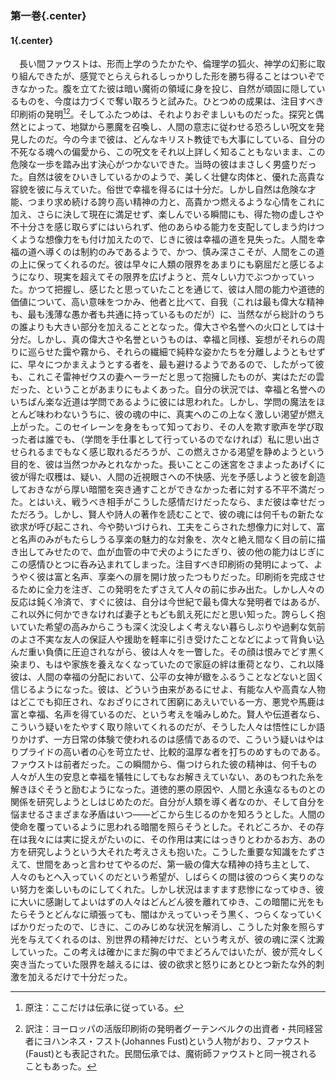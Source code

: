 ### 第一巻{.center}

#### 1{.center}

　長い間ファウストは、形而上学のうたかたや、倫理学の狐火、神学の幻影に取り組んできたが、感覚でとらえられるしっかりした形を勝ち得ることはついぞできなかった。腹を立てた彼は暗い魔術の領域に身を投じ、自然が頑固に隠しているものを、今度は力づくで奪い取ろうと試みた。ひとつめの成果は、注目すべき印刷術の発明[^1][^2]。そしてふたつめは、それよりおぞましいものだった。探究と偶然とによって、地獄から悪魔を召喚し、人間の意志に従わせる恐ろしい呪文を発見したのだ。今の今まで彼は、どんなキリスト教徒でも大事にしている、自分の不死なる魂への偏愛から、この呪文をそれ以上詳しく知ることもないまま、この危険な一歩を踏み出す決心がつかないできた。当時の彼はまさしく男盛りだった。自然は彼をひいきしているかのようで、美しく壮健な肉体と、優れた高貴な容貌を彼に与えていた。俗世で幸福を得るには十分だ。しかし自然は危険な才能、つまり求め続ける誇り高い精神の力と、高貴かつ燃えるような心情をこれに加え、さらに決して現在に満足せず、楽しんでいる瞬間にも、得た物の虚しさや不十分さを感じ取らずにはいられず、他のあらゆる能力を支配してしまう灼けつくような想像力をも付け加えたので、じきに彼は幸福の道を見失った。人間を幸福の道へ導くのは制約のみであるようで、かつ、慎み深さこそが、人間をこの道の上に保ってくれるのだ。彼は早々に人類の限界をあまりにも窮屈だと感じるようになり、現実を超えてその限界を広げようと、荒々しい力でぶつかっていった。かつて把握し、感じたと思っていたことを通じて、彼は人間の能力や道徳的価値について、高い意味をつかみ、他者と比べて、自我（これは最も偉大な精神も、最も浅薄な愚か者も共通に持っているものだが）に、当然ながら総計のうちの誰よりも大きい部分を加えることとなった。偉大さや名誉への火口としては十分だ。しかし、真の偉大さや名誉というものは、幸福と同様、妄想がそれらの周りに巡らせた靄や霧から、それらの繊細で純粋な姿かたちを分離しようともせずに、早々につかまえようとする者を、最も避けるようであるので、したがって彼も、これこそ雷神ゼウスの妻ヘーラーだと思って抱擁したものが、実はただの雲だった、ということがあまりにもよくあった。自分の状況では、幸福と名誉へのいちばん楽な近道は学問であるように彼には思われた。しかし、学問の魔法をほとんど味わわないうちに、彼の魂の中に、真実へのこの上なく激しい渇望が燃え上がった。このセイレーンを身をもって知っており、その人を欺す歌声を学び取った者は誰でも、（学問を手仕事として行っているのでなければ）私に思い出させられるまでもなく感じ取れるだろうが、この燃えさかる渇望を静めようという目的を、彼は当然つかみとれなかった。長いことこの迷宮をさまよったあげくに彼が得た収穫は、疑い、人間の近視眼さへの不快感、光を予感しようと彼を創造しておきながら厚い暗闇を突き通すことができなかった者に対する不平不満だった。とはいえ、戦うべき相手がこうした感情だけだったなら、まだ彼は幸せだっただろう。しかし、賢人や詩人の著作を読むことで、彼の魂には何千もの新たな欲求が呼び起こされ、今や勢いづけられ、工夫をこらされた想像力に対して、富と名声のみがもたらしうる享楽の魅力的な対象を、次々と絶え間なく目の前に描き出してみせたので、血が血管の中で犬のようにたぎり、彼の他の能力はじぎにこの感情ひとつに呑み込まれてしまった。注目すべき印刷術の発明によって、ようやく彼は富と名声、享楽への扉を開け放ったつもりだった。印刷術を完成させるために全力を注ぎ、この発明をたずさえて人々の前に歩み出た。しかし人々の反応は鈍く冷済で、すぐに彼は、自分は今世紀で最も偉大な発明者ではあるが、これ以外に何かできなければ妻子ともども飢え死にだと思い知った。誇らしく抱いていた希望の高みからこうも深く沈没しよく考えない暮らしぶりや過剰な気前のよさ不実な友人の保証人や援助を軽率に引き受けたことなどによって背負い込んだ重い負債に圧迫されながら、彼は人々を一瞥した。その顔は恨みでどす黒く染まり、もはや家族を養えなくなっていたので家庭の絆は重荷となり、これ以降彼は、人間の幸福の分配において、公平の女神が緻をふるうことなどないと固く信じるようになった。彼は、どういう由来があるにせよ、有能な人や高貴な人物はどこでも抑圧され、なおざりにされて困窮にあえいでいる一方、悪党や馬鹿は富と幸福、名声を得ているのだ、という考えを噛みしめた。賢人や伝道者なら、こういう疑いをたやすく取り除いてくれるのだが、そうした人々は悟性にしか語りかけず、一方日常の体験で使われるのは感情であるので、こういう疑いはやはりプライドの高い者の心を苛立たせ、比較的温厚な者を打ちのめすものである。ファウストは前者だった。この瞬間から、傷つけられた彼の精神は、何千もの人々が人生の安息と幸福を犠牲にしてもなお解きえていない、あのもつれた糸を解きほぐそうと励むようになった。道徳的悪の原因や、人間と永遠なるものとの関係を研究しようとしはじめたのだ。自分が人類を導く者なのか、そして自分を悩ませるさまざまな矛盾はいつ――どこから生じるのかを知ろうとした。人間の使命を覆っているように思われる暗闇を照らそうとした。それどころか、その存在は我々には実に捉えがたいのに、その作用は実にはっきりとわかるお方、あの方を研究しようという大それた考えさえも抱いた。こうした重要な知識をたずさえて、世間をあっと言わせてやるのだ、第一級の偉大な精神の持ち主として、人々のもとへ入っていくのだという希望が、しばらくの間は彼のつらく実りのない努力を楽しいものにしてくれた。しかし状況はますます悲惨になってゆき、彼に大いに感謝してよいはずの人々はどんどん彼を離れてゆき、この暗闇に光をもたらそうとどんなに頑張っても、闇はかえっていっそう黒く、つらくなっていくばかりだったので、じきに、このみじめな状況を解消し、こうした対象を照らす光を与えてくれるのは、別世界の精神だけだ、という考えが、彼の魂に深く沈澱していった。この考えは確かにまだ胸の中でまどろんではいたが、彼が荒々しく突き当たっていた限界を越えるには、彼の欲求と怒りにあとひとつ新たな外的刺激を加えるだけで十分だった。
[^1]:原注：ここだけは伝承に従っている。
[^2]:訳注：ヨーロッパの活版印刷術の発明者グーテンベルクの出資者・共同経営者にヨハンネス・フスト(Johannes Fust)という人物がおり、ファウスト(Faust)とも表記された。民間伝承では、魔術師ファウストと同一視されることもあった。